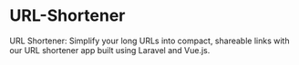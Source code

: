 # URL-Shortener
URL Shortener: Simplify your long URLs into compact, shareable links with our URL shortener app built using Laravel and Vue.js.
